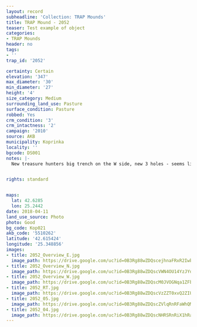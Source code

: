 ```yaml
---
layout: record
subheadline: 'Collection: TRAP Mounds'
title: TRAP Mound - 2052
teaser: Test example of object
categories:
- TRAP Mounds
header: no
tags:
- ''
trap_id: '2052'

certainty: Certain
elevation: '347'
max_diameter: '30'
min_diameter: '27'
height: '4'
size_category: Medium
surrounding_land_use: Pasture
surface_condition: Pasture
robbed: Yes
crm_condition: '3'
crm_intactness: '2'
campaign: '2010'
source: AKB
municipality: Koprinka
locality: ''
bgcode: DS001
notes: |-
  New treasure hunters big trench on the W side, new 3 holes - seems like garbage holes, modern debris on the surface, digged thtough? - uneven surface.


rights: standard


maps:
  lat: 42.6285
  lon: 25.2442
date: 2018-04-11
land_use_source: Photo
photo: Good
bg_code: Kop021
akb_code: '5510262'
latitude: '42.615424'
longitude: '25.348856'
images:
- title: 2052_Overview_E.jpg
  image_path: https://drive.google.com/uc?id=0B3Rg88wZDQscejhnaFRxR2Iwb3c
- title: 2052_Overview_N.jpg
  image_path: https://drive.google.com/uc?id=0B3Rg88wZDQscVWN4OU14YzJYdWM
- title: 2052_Overview_W.jpg
  image_path: https://drive.google.com/uc?id=0B3Rg88wZDQscM0JVOGNqa1ZFbWs
- title: 2052_RT.jpg
  image_path: https://drive.google.com/uc?id=0B3Rg88wZDQscVzZZT0xvQ2ZIUTA
- title: 2052_05.jpg
  image_path: https://drive.google.com/uc?id=0B3Rg88wZDQscZVlqRnRFaWhQMlk
- title: 2052_04.jpg
  image_path: https://drive.google.com/uc?id=0B3Rg88wZDQscNHRSRnRiX1hRaUE
---
```

